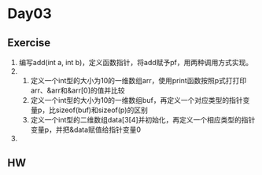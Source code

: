 # Day03

## Exercise

1. 编写add(int a, int b)，定义函数指针，将add赋予pf，用两种调用方式实现。
2.  
	1. 定义一个int型的大小为10的一维数组arr，使用print函数按照p式打打印arr、&arr和&arr[0]的值并比较
	2. 定义一个int型的大小为10的一维数组buf，再定义一个对应类型的指针变量p，比sizeof(buf)和sizeof(p)的区别
	3. 定义一个int型的二维数组data[3[4]并初始化，再定义一个相应类型的指针变量p，并把&data赋值给指针变量0
3. 





## HW